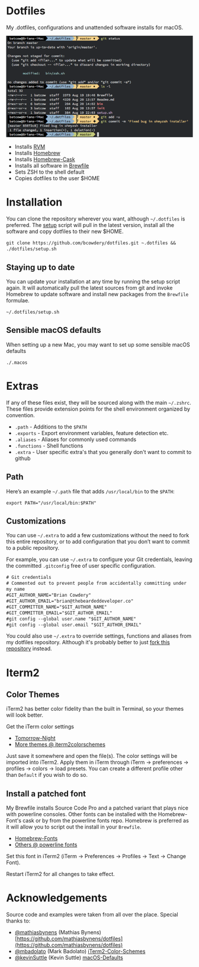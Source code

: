 Dotfiles
========

My .dotfiles, configurations and unattended software installs for macOS.

![Screenshot](init/screenshot.png)


* Installs [RVM](https://rvm.io)
* Installs [Homebrew](https://brew.sh/)
* Installs [Homebrew-Cask](https://caskroom.github.io)
* Installs all software in [Brewfile](Brewfile)
* Sets ZSH to the shell default
* Copies dotfiles to the user $HOME


# Installation

You can clone the repository wherever you want, although `~/.dotfiles` is preferred. The [setup](setup.sh) script will pull in the latest version, install all the software and copy dotfiles to their new $HOME.

```
git clone https://github.com/bcowdery/dotfiles.git ~.dotfiles && ./dotfiles/setup.sh
```

## Staying up to date

You can update your installation at any time by running the setup script again. It will automatically pull the latest sources from git and invoke Homebrew to update software and install new packages from the `Brewfile` formulae.

```
~/.dotfiles/setup.sh
```

## Sensible macOS defaults

When setting up a new Mac, you may want to set up some sensible macOS defaults

```
./.macos
```

# Extras

If any of these files exist, they will be sourced along with the main `~/.zshrc`. These files provide extension points for the shell environment organized by convention.

- `.path` - Additions to the `$PATH`
- `.exports` - Export environment variables, feature detection etc.
- `.aliases` - Aliases for commonly used commands
- `.functions` - Shell functions
- `.extra` - User specific extra's that you generally don't want to commit to github

## Path

Here’s an example `~/.path` file that adds `/usr/local/bin` to the `$PATH`:

```
export PATH="/usr/local/bin:$PATH"
```

## Customizations

You can use `~/.extra` to add a few customizations without the need to fork this entire repository, or to add configuration that you don’t want to commit to a public repository.

For example, you can use `~/.extra` to configure your Git credentials, leaving the committed `.gitconfig` free
of user specific configuration.

```
# Git credentials
# Commented out to prevent people from accidentally committing under my name
#GIT_AUTHOR_NAME="Brian Cowdery"
#GIT_AUTHOR_EMAIL="brian@thebeardeddeveloper.co"
#GIT_COMMITTER_NAME="$GIT_AUTHOR_NAME"
#GIT_COMMITTER_EMAIL="$GIT_AUTHOR_EMAIL"
#git config --global user.name "$GIT_AUTHOR_NAME"
#git config --global user.email "$GIT_AUTHOR_EMAIL"
```

You could also use `~/.extra` to override settings, functions and aliases from my dotfiles repository. Although it's probably better to just [fork this repository](https://github.com/bcowdery/dotfiles/fork) instead.

# Iterm2

## Color Themes

iTerm2 has better color fidelity than the built in Terminal, so your themes will look better.

Get the iTerm color settings

- [Tomorrow-Night](https://github.com/mbadolato/iTerm2-Color-Schemes/raw/master/schemes/Tomorrow%20Night.itermcolors)
- [More themes @ iterm2colorschemes](http://iterm2colorschemes.com/)

Just save it somewhere and open the file(s). The color settings will be imported into iTerm2. Apply them in iTerm through iTerm → preferences → profiles → colors → load presets. You can create a different profile other than `Default` if you wish to do so.

## Install a patched font

My Brewfile installs Source Code Pro and a patched variant that plays nice with powerline consoles. Other fonts can
be installed with the Homebrew-Font's cask or by from the powerline fonts repo. Homebrew is preferred as it will allow
you to script out the install in your `Brewfile`.

- [Homebrew-Fonts](https://github.com/caskroom/homebrew-fonts)
- [Others @ powerline fonts](https://github.com/powerline/fonts)

Set this font in iTerm2 (iTerm → Preferences → Profiles → Text → Change Font).

Restart iTerm2 for all changes to take effect.

# Acknowledgements

Source code and examples were taken from all over the place. Special thanks to:

* [@mathiasbynens](https://github.com/mathiasbynens) (Mathias Bynens)
  [https://github.com/mathiasbynens/dotfiles](https://github.com/mathiasbynens/dotfiles)
* [@mbadolato](https://github.com/mbadolato) (Mark Badolato)
  [iTerm2-Color-Schemes](https://github.com/mbadolato/iTerm2-Color-Schemes)
* [@kevinSuttle](https://github.com/kevinSuttle) (Kevin Suttle)
  [macOS-Defaults](https://github.com/kevinSuttle/macOS-Defaults/blob/master/REFERENCE.md)
